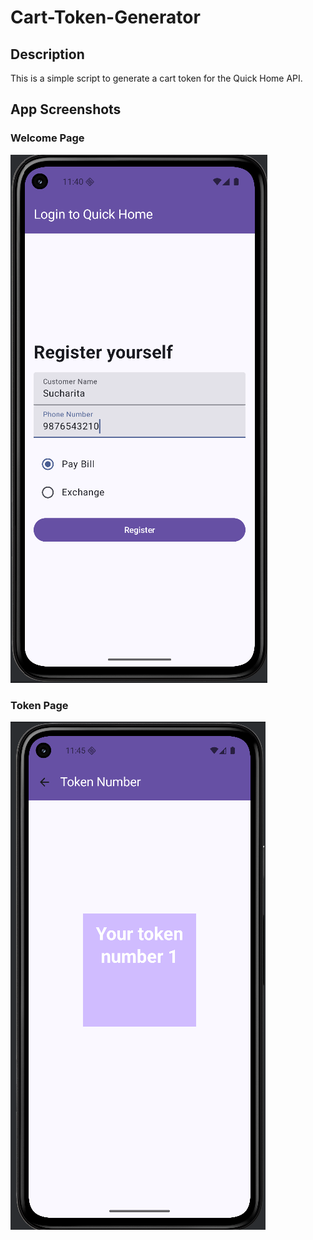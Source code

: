 # Cart-Token-Generator

## Description
This is a simple script to generate a cart token for the Quick Home API.

## App Screenshots
### Welcome Page
![img.png](img.png)
### Token Page
![img_1.png](img_1.png)